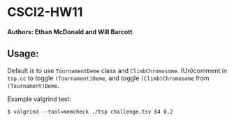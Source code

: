 # CSCI2-HW11
#### Authors: Ethan McDonald and Will Barcott

## Usage:
Default is to use ```TournamentDeme``` class and ```ClimbChromosome```. (Un)comment in ```tsp.cc``` to toggle ```(Tournament)Deme```, and toggle ```(Climb)Chromosome``` from ```(Tournament)Deme```.

Example valgrind test:
```
$ valgrind --tool=memcheck ./tsp challenge.tsv 64 0.2
```